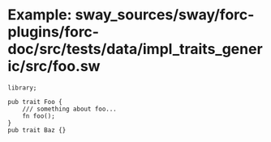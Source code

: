 # Example: sway_sources/sway/forc-plugins/forc-doc/src/tests/data/impl_traits_generic/src/foo.sw

```sway
library;

pub trait Foo {
    /// something about foo...
    fn foo();
}
pub trait Baz {}
```
